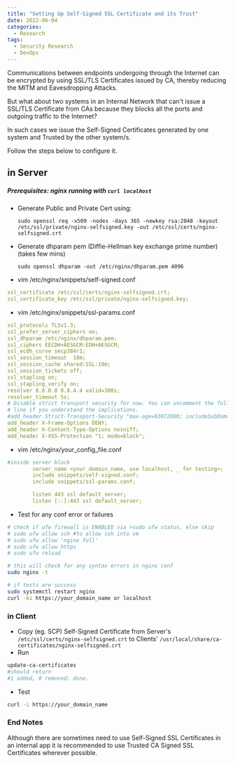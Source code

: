 ```yaml
---
title: "Setting Up Self-Signed SSL Certificate and its Trust"
date: 2022-06-04
categories:
  - Research
tags:
  - Security Research
  - DevOps
---
```


Communications between endpoints undergoing through the Internet can be encrypted by using SSL/TLS Certificates issued by CA, thereby reducing the MITM and Eavesdropping Attacks. 


But what about two systems in an Internal Network that can't issue a SSL/TLS Certificate from CAs because they blocks all the ports and outgoing traffic to the Internet? 


In such cases we issue the Self-Signed Certificates generated by one system and Trusted by the other system/s.


Follow the steps below to configure it.


## in Server 
##### Prerequisites: nginx running with `curl localhost`
- Generate Public and Private Cert using:

  `sudo openssl req -x509 -nodes -days 365 -newkey rsa:2048 -keyout /etc/ssl/private/nginx-selfsigned.key -out /etc/ssl/certs/nginx-selfsigned.crt`
- Generate dhparam pem (Diffie-Hellman key exchange prime number) (takes few mins)

  `sudo openssl dhparam -out /etc/nginx/dhparam.pem 4096`
- vim /etc/nginx/snippets/self-signed.conf
```yml
ssl_certificate /etc/ssl/certs/nginx-selfsigned.crt;
ssl_certificate_key /etc/ssl/private/nginx-selfsigned.key;
```

- vim /etc/nginx/snippets/ssl-params.conf
```yml
ssl_protocols TLSv1.3;
ssl_prefer_server_ciphers on;
ssl_dhparam /etc/nginx/dhparam.pem; 
ssl_ciphers EECDH+AESGCM:EDH+AESGCM;
ssl_ecdh_curve secp384r1;
ssl_session_timeout  10m;
ssl_session_cache shared:SSL:10m;
ssl_session_tickets off;
ssl_stapling on;
ssl_stapling_verify on;
resolver 8.8.8.8 8.8.4.4 valid=300s;
resolver_timeout 5s;
# Disable strict transport security for now. You can uncomment the following
# line if you understand the implications.
#add_header Strict-Transport-Security "max-age=63072000; includeSubDomains; preload";
add_header X-Frame-Options DENY;
add_header X-Content-Type-Options nosniff;
add_header X-XSS-Protection "1; mode=block";
```
- vim /etc/nginx/your_config_file.conf
```yml
#inside server block
        server_name <your_domain_name, use localhost, _ for testing>;
        include snippets/self-signed.conf;
        include snippets/ssl-params.conf;

        listen 443 ssl default_server;
        listen [::]:443 ssl default_server;
```
- Test for any conf error or failures

```bash
# check if ufw firewall is ENABLED via >sudo ufw status, else skip
# sudo ufw allow ssh #to allow ssh into vm
# sudo ufw allow 'nginx full'
# sudo ufw allow https
# sudo ufw reload

# this will check for any syntax errors in nginx conf
sudo nginx -t

# if tests are success
sudo systemctl restart nginx
curl -ki https://your_domain_name or localhost
```

### in Client 
- Copy (eg. SCP) Self-Signed Certificate from Server's `/etc/ssl/certs/nginx-selfsigned.crt` to Clients'  `/usr/local/share/ca-certificates/nginx-selfsigned.crt`
- Run
```bash
update-ca-certificates
#should return
#1 added, 0 removed; done.
```
- Test
```bash
curl -i https://your_domain_name
```

### End Notes
Although there are sometimes need to use Self-Signed SSL Certificates in an internal app it is recommended to use Trusted CA Signed SSL Certificates wherever possible.